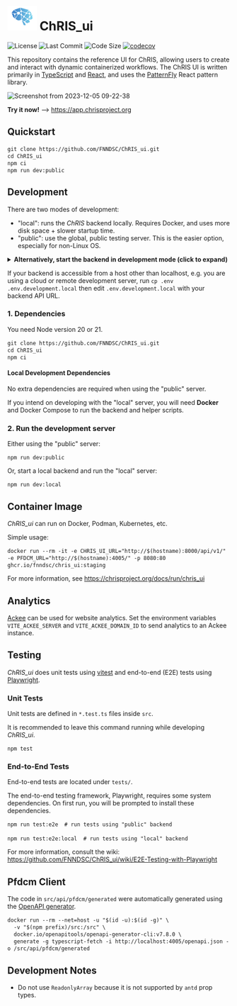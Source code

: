 # ![ChRIS logo](https://github.com/FNNDSC/ChRIS_ultron_backEnd/blob/master/docs/assets/logo_chris.png) ChRIS_ui

![License][license-badge]
![Last Commit][last-commit-badge]
![Code Size][code-size]
[![codecov](https://codecov.io/gh/FNNDSC/ChRIS_ui/graph/badge.svg?token=J9PCSEQ5E5)](https://codecov.io/gh/FNNDSC/ChRIS_ui)

This repository contains the reference UI for ChRIS, allowing users to create and interact with dynamic containerized workflows. The ChRIS UI is written primarily in [TypeScript](https://www.typescriptlang.org/) and [React](https://reactjs.org/), and uses the [PatternFly](https://github.com/patternfly/patternfly) React pattern library.

![Screenshot from 2023-12-05 09-22-38](https://github.com/FNNDSC/ChRIS_ui/assets/15992276/a8314bfe-e6e2-4e9c-b1c6-f7fb99e4c882)

**Try it now!** --> https://app.chrisproject.org

## Quickstart

```shell
git clone https://github.com/FNNDSC/ChRIS_ui.git
cd ChRIS_ui
npm ci
npm run dev:public
```

## Development

There are two modes of development:

- "local": runs the _ChRIS_ backend locally. Requires Docker, and uses more disk space + slower startup time.
- "public": use the global, public testing server. This is the easier option, especially for non-Linux OS.
 
<details>
<summary>
  <strong>
    Alternatively, start the backend in development mode (click to expand)
  </strong>
</summary>

##### Get the backend running from ChRIS_ultron_backEnd

```bash
$ git clone https://github.com/FNNDSC/ChRIS_ultron_backEnd.git
$ cd ChRIS_ultron_backEnd
$ ./make.sh -U -I -i
```

##### Tearing down the ChRIS backend

You can later remove all the backend containers and release storage volumes with:

```bash
$ cd ChRIS_ultron_backEnd
$ sudo rm -r FS
$ ./unmake.sh
```

</details>

If your backend is accessible from a host other than localhost, e.g. you are using a cloud or remote development
server, run `cp .env .env.development.local` then edit `.env.development.local` with your backend API URL.

### 1. Dependencies

You need Node version 20 or 21.

```shell
git clone https://github.com/FNNDSC/ChRIS_ui.git
cd ChRIS_ui
npm ci
```

#### Local Development Dependencies

No extra dependencies are required when using the "public" server.

If you intend on developing with the "local" server, you will need **Docker** and Docker Compose
to run the backend and helper scripts.

### 2. Run the development server

Either using the "public" server:

```shell
npm run dev:public
```

Or, start a local backend and run the "local" server:

```shell
npm run dev:local
```

## Container Image

_ChRIS\_ui_ can run on Docker, Podman, Kubernetes, etc.

Simple usage:

```shell
docker run --rm -it -e CHRIS_UI_URL="http://$(hostname):8000/api/v1/" -e PFDCM_URL="http://$(hostname):4005/" -p 8080:80 ghcr.io/fnndsc/chris_ui:staging
```

For more information, see https://chrisproject.org/docs/run/chris_ui

## Analytics

[Ackee](https://ackee.electerious.com/) can be used for website analytics.
Set the environment variables `VITE_ACKEE_SERVER` and `VITE_ACKEE_DOMAIN_ID`
to send analytics to an Ackee instance.

## Testing

_ChRIS_ui_ does unit tests using [vitest](https://vitest.dev/) and end-to-end (E2E) tests using [Playwright](https://playwright.dev).

### Unit Tests

Unit tests are defined in `*.test.ts` files inside `src`.

It is recommended to leave this command running while developing _ChRIS_ui_.

```shell
npm test
```

### End-to-End Tests

End-to-end tests are located under `tests/`.

The end-to-end testing framework, Playwright, requires some system dependencies.
On first run, you will be prompted to install these dependencies.

```shell
npm run test:e2e  # run tests using "public" backend

npm run test:e2e:local  # run tests using "local" backend
```

For more information, consult the wiki:
https://github.com/FNNDSC/ChRIS_ui/wiki/E2E-Testing-with-Playwright

## Pfdcm Client

The code in `src/api/pfdcm/generated` were automatically generated using the [OpenAPI generator](https://openapi-generator.tech).

```shell
docker run --rm --net=host -u "$(id -u):$(id -g)" \
  -v "$(npm prefix)/src:/src" \
  docker.io/openapitools/openapi-generator-cli:v7.8.0 \
  generate -g typescript-fetch -i http://localhost:4005/openapi.json -o /src/api/pfdcm/generated
```

## Development Notes

- Do not use `ReadonlyArray` because it is not supported by `antd` prop types.

<!-- Image Links -->

[license-badge]: https://img.shields.io/github/license/fnndsc/chris_ui.svg
[last-commit-badge]: https://img.shields.io/github/last-commit/fnndsc/chris_ui.svg
[repo-link]: https://github.com/FNNDSC/ChRIS_ui
[code-size]: https://img.shields.io/github/languages/code-size/FNNDSC/ChRIS_ui
